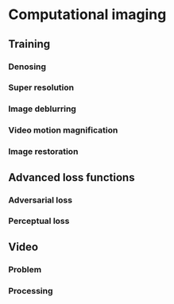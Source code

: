 
# Computational imaging

## Training

### Denosing

### Super resolution

### Image deblurring

### Video motion magnification

### Image restoration

## Advanced loss functions

### Adversarial loss

### Perceptual loss

## Video

### Problem

### Processing
